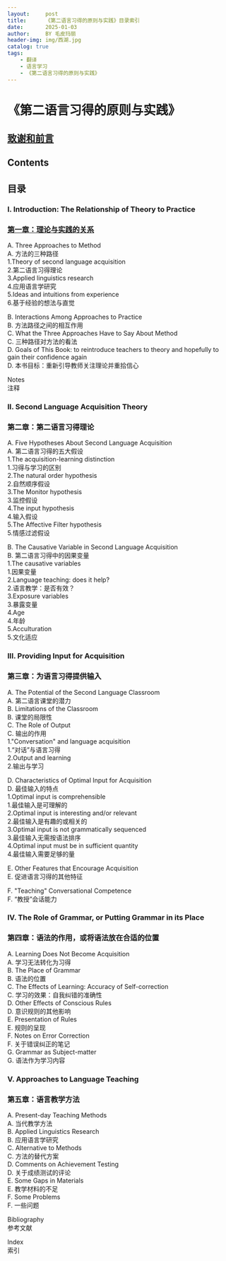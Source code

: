 ```yaml
---
layout:     post
title:      《第二语言习得的原则与实践》目录索引
date:       2025-01-03
author:     BY 毛皮玛丽
header-img: img/西湖.jpg
catalog: true
tags:
    - 翻译
    - 语言学习
    - 《第二语言习得的原则与实践》
---
```


# 《第二语言习得的原则与实践》

## [致谢和前言](https://furrymary.github.io/2025/01/03/%E7%AC%AC%E4%BA%8C%E8%AF%AD%E8%A8%80%E4%B9%A0%E5%BE%97%E7%9A%84%E5%8E%9F%E5%88%99%E5%92%8C%E5%AE%9E%E8%B7%B5-%E5%89%8D%E8%A8%80%E5%92%8C%E8%87%B4%E8%B0%A2/)

## Contents
## 目录

### I. Introduction: The Relationship of Theory to Practice  
### [第一章：理论与实践的关系](https://furrymary.github.io/2025/01/03/%E7%AC%AC%E4%BA%8C%E8%AF%AD%E8%A8%80%E4%B9%A0%E5%BE%97%E7%9A%84%E5%8E%9F%E5%88%99%E5%92%8C%E5%AE%9E%E8%B7%B5-%E7%AC%AC%E4%B8%80%E7%AB%A0/#%E7%AC%AC%E4%B8%80%E7%AB%A0%E5%BC%95%E8%A8%80%E7%90%86%E8%AE%BA%E4%B8%8E%E5%AE%9E%E8%B7%B5%E7%9A%84%E5%85%B3%E7%B3%BB)

A. Three Approaches to Method  
A. 方法的三种路径  
1.Theory of second language acquisition  
2.第二语言习得理论  
3.Applied linguistics research  
4.应用语言学研究  
5.Ideas and intuitions from experience  
6.基于经验的想法与直觉  

B. Interactions Among Approaches to Practice  
B. 方法路径之间的相互作用  
C. What the Three Approaches Have to Say About Method  
C. 三种路径对方法的看法  
D. Goals of This Book: to reintroduce teachers to theory and hopefully to gain their confidence again  
D. 本书目标：重新引导教师关注理论并重拾信心  

Notes  
注释  

### II. Second Language Acquisition Theory  
### 第二章：第二语言习得理论  

A. Five Hypotheses About Second Language Acquisition  
A. 第二语言习得的五大假设  
1.The acquisition-learning distinction  
1.习得与学习的区别  
2.The natural order hypothesis  
2.自然顺序假设  
3.The Monitor hypothesis  
3.监控假设  
4.The input hypothesis  
4.输入假设  
5.The Affective Filter hypothesis  
5.情感过滤假设  

B. The Causative Variable in Second Language Acquisition  
B. 第二语言习得中的因果变量  
1.The causative variables  
1.因果变量  
2.Language teaching: does it help?  
2.语言教学：是否有效？  
3.Exposure variables  
3.暴露变量  
4.Age  
4.年龄  
5.Acculturation  
5.文化适应  

### III. Providing Input for Acquisition  
### 第三章：为语言习得提供输入  

A. The Potential of the Second Language Classroom  
A. 第二语言课堂的潜力  
B. Limitations of the Classroom  
B. 课堂的局限性  
C. The Role of Output  
C. 输出的作用  
1."Conversation" and language acquisition  
1.“对话”与语言习得  
2.Output and learning  
2.输出与学习  

D. Characteristics of Optimal Input for Acquisition  
D. 最佳输入的特点  
1.Optimal input is comprehensible  
1.最佳输入是可理解的  
2.Optimal input is interesting and/or relevant  
2.最佳输入是有趣的或相关的  
3.Optimal input is not grammatically sequenced  
3.最佳输入无需按语法排序  
4.Optimal input must be in sufficient quantity  
4.最佳输入需要足够的量  

E. Other Features that Encourage Acquisition  
E. 促进语言习得的其他特征  

F. "Teaching" Conversational Competence  
F. “教授”会话能力  

### IV. The Role of Grammar, or Putting Grammar in its Place  
### 第四章：语法的作用，或将语法放在合适的位置  

A. Learning Does Not Become Acquisition  
A. 学习无法转化为习得  
B. The Place of Grammar  
B. 语法的位置  
C. The Effects of Learning: Accuracy of Self-correction  
C. 学习的效果：自我纠错的准确性  
D. Other Effects of Conscious Rules  
D. 意识规则的其他影响  
E. Presentation of Rules  
E. 规则的呈现  
F. Notes on Error Correction  
F. 关于错误纠正的笔记  
G. Grammar as Subject-matter  
G. 语法作为学习内容  

### V. Approaches to Language Teaching  
### 第五章：语言教学方法  

A. Present-day Teaching Methods  
A. 当代教学方法  
B. Applied Linguistics Research  
B. 应用语言学研究  
C. Alternative to Methods  
C. 方法的替代方案  
D. Comments on Achievement Testing  
D. 关于成绩测试的评论  
E. Some Gaps in Materials  
E. 教学材料的不足  
F. Some Problems  
F. 一些问题  

Bibliography  
参考文献  

Index  
索引  



